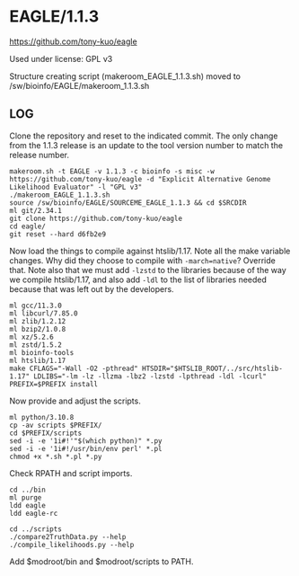 EAGLE/1.1.3
===========

<https://github.com/tony-kuo/eagle>

Used under license:
GPL v3


Structure creating script (makeroom_EAGLE_1.1.3.sh) moved to /sw/bioinfo/EAGLE/makeroom_1.1.3.sh

LOG
---

Clone the repository and reset to the indicated commit. The only change from
the 1.1.3 release is an update to the tool version number to match the release
number.

    makeroom.sh -t EAGLE -v 1.1.3 -c bioinfo -s misc -w https://github.com/tony-kuo/eagle -d "Explicit Alternative Genome Likelihood Evaluator" -l "GPL v3" 
    ./makeroom_EAGLE_1.1.3.sh 
    source /sw/bioinfo/EAGLE/SOURCEME_EAGLE_1.1.3 && cd $SRCDIR
    ml git/2.34.1
    git clone https://github.com/tony-kuo/eagle
    cd eagle/
    git reset --hard d6fb2e9

Now load the things to compile against htslib/1.17. Note all the make variable
changes. Why did they choose to compile with `-march=native`? Override that. Note
also that we must add `-lzstd` to the libraries because of the way we compile
htslib/1.17, and also add `-ldl` to the list of libraries needed because that was
left out by the developers.

    ml gcc/11.3.0
    ml libcurl/7.85.0
    ml zlib/1.2.12
    ml bzip2/1.0.8
    ml xz/5.2.6
    ml zstd/1.5.2
    ml bioinfo-tools
    ml htslib/1.17
    make CFLAGS="-Wall -O2 -pthread" HTSDIR="$HTSLIB_ROOT/../src/htslib-1.17" LDLIBS="-lm -lz -llzma -lbz2 -lzstd -lpthread -ldl -lcurl" PREFIX=$PREFIX install

Now provide and adjust the scripts.

    ml python/3.10.8
    cp -av scripts $PREFIX/
    cd $PREFIX/scripts
    sed -i -e '1i#!'"$(which python)" *.py
    sed -i -e '1i#!/usr/bin/env perl' *.pl
    chmod +x *.sh *.pl *.py

Check RPATH and script imports.

    cd ../bin
    ml purge
    ldd eagle
    ldd eagle-rc 

    cd ../scripts
    ./compare2TruthData.py --help
    ./compile_likelihoods.py --help


Add $modroot/bin and $modroot/scripts to PATH.

